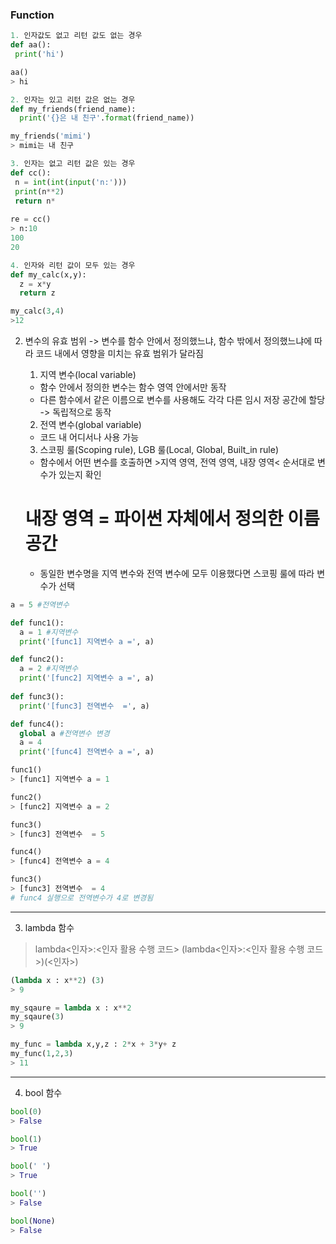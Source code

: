 ### Function

```python
1. 인자값도 없고 리턴 값도 없는 경우
def aa():
 print('hi')

aa()
> hi

2. 인자는 있고 리턴 값은 없는 경우
def my_friends(friend_name):
  print('{}은 내 친구'.format(friend_name))

my_friends('mimi')
> mimi는 내 친구

3. 인자는 없고 리턴 값은 있는 경우
def cc():
 n = int(int(input('n:')))
 print(n**2)
 return n*
 
re = cc()
> n:10
100
20

4. 인자와 리턴 값이 모두 있는 경우
def my_calc(x,y):
  z = x*y
  return z

my_calc(3,4)
>12
```

2. 변수의 유효 범위
   -> 변수를 함수 안에서 정의했느냐, 함수 밖에서 정의했느냐에 따라 코드 내에서 영향을 미치는 유효 범위가 달라짐

   1) 지역 변수(local variable)
    - 함수 안에서 정의한 변수는 함수 영역 안에서만 동작
    - 다른 함수에서 같은 이름으로 변수를 사용해도 각각 다른 임시 저장 공간에 할당 -> 독립적으로 동작
   2) 전역 변수(global variable)
    - 코드 내 어디서나 사용 가능
   3) 스코핑 룰(Scoping rule), LGB 룰(Local, Global, Built_in rule)
    - 함수에서 어떤 변수를 호출하면 >지역 영역, 전역 영역, 내장 영역< 순서대로 변수가 있는지 확인
    # 내장 영역 = 파이썬 자체에서 정의한 이름 공간
    - 동일한 변수명을 지역 변수와 전역 변수에 모두 이용했다면 스코핑 룰에 따라 변수가 선택
  
```python
a = 5 #전역변수

def func1():
  a = 1 #지역변수
  print('[func1] 지역변수 a =', a)

def func2():
  a = 2 #지역변수
  print('[func2] 지역변수 a =', a)
  
def func3():
  print('[func3] 전역변수  =', a)

def func4():
  global a #전역변수 변경
  a = 4
  print('[func4] 전역변수 a =', a)

func1()
> [func1] 지역변수 a = 1

func2()
> [func2] 지역변수 a = 2

func3()
> [func3] 전역변수  = 5

func4()
> [func4] 전역변수 a = 4

func3()
> [func3] 전역변수  = 4
# func4 실행으로 전역변수가 4로 변경됨
```

---

3. lambda 함수

> lambda<인자>:<인자 활용 수행 코드>
> (lambda<인자>:<인자 활용 수행 코드>)(<인자>)

```python
(lambda x : x**2) (3)
> 9

my_sqaure = lambda x : x**2
my_sqaure(3)
> 9

my_func = lambda x,y,z : 2*x + 3*y+ z
my_func(1,2,3)
> 11
```

---

4. bool 함수
```python
bool(0)
> False

bool(1)
> True

bool(' ')
> True

bool('')
> False

bool(None)
> False
```
